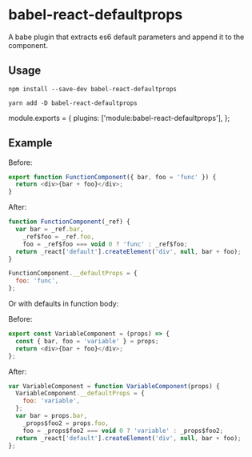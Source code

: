 # babel-react-defaultprops

A babe plugin that extracts es6 default parameters and append it to the component.

## Usage

```
npm install --save-dev babel-react-defaultprops
```

```
yarn add -D babel-react-defaultprops
```

module.exports = {
plugins: ['module:babel-react-defaultprops'],
};

## Example

Before:

```js
export function FunctionComponent({ bar, foo = 'func' }) {
  return <div>{bar + foo}</div>;
}
```

After:

```js
function FunctionComponent(_ref) {
  var bar = _ref.bar,
    _ref$foo = _ref.foo,
    foo = _ref$foo === void 0 ? 'func' : _ref$foo;
  return _react['default'].createElement('div', null, bar + foo);
}

FunctionComponent.__defaultProps = {
  foo: 'func',
};
```

Or with defaults in function body:

Before:

```js
export const VariableComponent = (props) => {
  const { bar, foo = 'variable' } = props;
  return <div>{bar + foo}</div>;
};
```

After:

```js
var VariableComponent = function VariableComponent(props) {
  VariableComponent.__defaultProps = {
    foo: 'variable',
  };
  var bar = props.bar,
    _props$foo2 = props.foo,
    foo = _props$foo2 === void 0 ? 'variable' : _props$foo2;
  return _react['default'].createElement('div', null, bar + foo);
};
```
